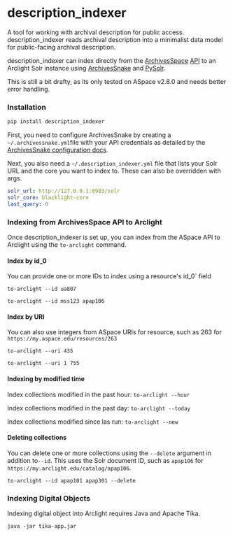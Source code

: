 # description_indexer
A tool for working with archival description for public access. description_indexer reads archival description into a minimalist data model for public-facing archival description.

description_indexer can index directly from the [ArchivesSpace](https://github.com/archivesspace/archivesspace) [API](https://archivesspace.github.io/archivesspace/api/#introduction) to an Arclight Solr instance using [ArchivesSnake](https://github.com/archivesspace-labs/ArchivesSnake) and [PySolr](https://github.com/django-haystack/pysolr).

This is still a bit drafty, as its only tested on ASpace v2.8.0 and needs better error handling.

### Installation

```python
pip install description_indexer
```

First, you need to configure ArchivesSnake by creating a `~/.archivessnake.yml`file with your API credentials as detailed by the [ArchivesSnake configuration docs](https://github.com/archivesspace-labs/ArchivesSnake#configuration).

Next, you also need a `~/.description_indexer.yml` file that lists your Solr URL and the core you want to index to. These can also be overridden with args.

```yml
solr_url: http://127.0.0.1:8983/solr
solr_core: blacklight-core
last_query: 0
```

### Indexing from ArchivesSpace API to Arclight

Once description_indexer is set up, you can index from the ASpace API to Arclight using the `to-arclight` command.

#### Index by id_0

You can provide one or more IDs to index using a resource's id_0` field

`to-arclight --id ua807`

`to-arclight --id mss123 apap106`

#### Index by URI

You can also use integers from ASpace URIs for resource, such as 263 for `https://my.aspace.edu/resources/263`

`to-arclight --uri 435`

`to-arclight --uri 1 755`

#### Indexing by modified time

Index collections modified in the past hour: `to-arclight --hour`

Index collections modified in the past day: `to-arclight --today`

Index collections modified since las run: `to-arclight --new`

#### Deleting collections

You can delete one or more collections using the `--delete` argument in addition to`--id`. This uses the Solr document ID, such as `apap106` for `https://my.arclight.edu/catalog/apap106`.

`to-arclight --id apap101 apap301 --delete`



### Indexing Digital Objects

Indexing digital object into Arclight requires Java and Apache Tika. 

`java -jar tika-app.jar`